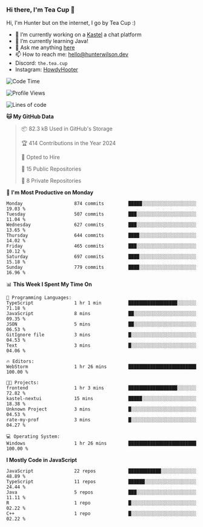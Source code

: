 ### Hi there, I'm Tea Cup 👋 

Hi, I'm Hunter but on the internet, I go by Tea Cup :)

- 🔭 I’m currently working on a [Kastel](https://github.com/KastelApp) a chat platform
- 🌱 I’m currently learning Java!
- 💬 Ask me anything [here](https://github.com/TheTeaCup/TheTeaCup/issues)
- 📫 How to reach me: [hello@hunterwilson.dev](mailto:hello@hunterwilson.dev)
- Discord: `the.tea.cup`
- Instagram: [HowdyHooter](https://instagram.com/HowdyHooter)

<!--START_SECTION:waka-->
![Code Time](http://img.shields.io/badge/Code%20Time-572%20hrs%2036%20mins-blue)

![Profile Views](http://img.shields.io/badge/Profile%20Views-50-blue)

![Lines of code](https://img.shields.io/badge/From%20Hello%20World%20I%27ve%20Written-1.5%20million%20lines%20of%20code-blue)

**🐱 My GitHub Data** 

> 📦 82.3 kB Used in GitHub's Storage 
 > 
> 🏆 414 Contributions in the Year 2024
 > 
> 💼 Opted to Hire
 > 
> 📜 15 Public Repositories 
 > 
> 🔑 8 Private Repositories 
 > 
📅 **I'm Most Productive on Monday** 

```text
Monday                   874 commits         █████░░░░░░░░░░░░░░░░░░░░   19.03 % 
Tuesday                  507 commits         ███░░░░░░░░░░░░░░░░░░░░░░   11.04 % 
Wednesday                627 commits         ███░░░░░░░░░░░░░░░░░░░░░░   13.65 % 
Thursday                 644 commits         ████░░░░░░░░░░░░░░░░░░░░░   14.02 % 
Friday                   465 commits         ███░░░░░░░░░░░░░░░░░░░░░░   10.12 % 
Saturday                 697 commits         ████░░░░░░░░░░░░░░░░░░░░░   15.18 % 
Sunday                   779 commits         ████░░░░░░░░░░░░░░░░░░░░░   16.96 % 
```


📊 **This Week I Spent My Time On** 

```text
💬 Programming Languages: 
TypeScript               1 hr 1 min          ██████████████████░░░░░░░   71.18 % 
JavaScript               8 mins              ██░░░░░░░░░░░░░░░░░░░░░░░   09.35 % 
JSON                     5 mins              ██░░░░░░░░░░░░░░░░░░░░░░░   06.53 % 
GitIgnore file           3 mins              █░░░░░░░░░░░░░░░░░░░░░░░░   04.53 % 
Text                     3 mins              █░░░░░░░░░░░░░░░░░░░░░░░░   04.06 % 

🔥 Editors: 
WebStorm                 1 hr 26 mins        █████████████████████████   100.00 % 

🐱‍💻 Projects: 
frontend                 1 hr 3 mins         ██████████████████░░░░░░░   72.82 % 
kastel-nextui            15 mins             █████░░░░░░░░░░░░░░░░░░░░   18.38 % 
Unknown Project          3 mins              █░░░░░░░░░░░░░░░░░░░░░░░░   04.53 % 
rate-my-prof             3 mins              █░░░░░░░░░░░░░░░░░░░░░░░░   04.27 % 

💻 Operating System: 
Windows                  1 hr 26 mins        █████████████████████████   100.00 % 
```

**I Mostly Code in JavaScript** 

```text
JavaScript               22 repos            ████████████░░░░░░░░░░░░░   48.89 % 
TypeScript               11 repos            ██████░░░░░░░░░░░░░░░░░░░   24.44 % 
Java                     5 repos             ███░░░░░░░░░░░░░░░░░░░░░░   11.11 % 
R                        1 repo              █░░░░░░░░░░░░░░░░░░░░░░░░   02.22 % 
C++                      1 repo              █░░░░░░░░░░░░░░░░░░░░░░░░   02.22 % 
```




<!--END_SECTION:waka-->
